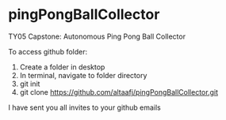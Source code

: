 # pingPongBallCollector
TY05 Capstone: Autonomous Ping Pong Ball Collector

To access github folder:

1. Create a folder in desktop
2. In terminal, navigate to folder directory
3. git init
4. git clone https://github.com/altaafj/pingPongBallCollector.git

I have sent you all invites to your github emails
